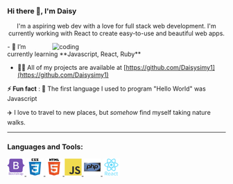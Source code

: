 ### Hi there  👋, I'm Daisy
<p align="center">I'm a aspiring web dev with a love for full stack web development. I'm currently working with React to create easy-to-use and beautiful web apps.</p>
<img align="right" alt="coding" width="400" src="https://c.tenor.com/S59bPkT0pqcAAAAC/programming.gif">
- 🌱 I’m currently learning **Javascript, React, Ruby**

- 👨‍💻 All of my projects are available at [https://github.com/Daisysimy1](https://github.com/Daisysimy1)

 **⚡ Fun fact** : 
🌟  The first language I used to program "Hello World" was Javascript

 ✈️  I love to travel to new places, but *somehow* find myself taking nature walks.
                                                      
---

<h3 align="left">Languages and Tools:</h3>
<p align="left"> <a href="https://getbootstrap.com" target="_blank" rel="noreferrer"> <img src="https://raw.githubusercontent.com/devicons/devicon/master/icons/bootstrap/bootstrap-plain-wordmark.svg" alt="bootstrap" width="40" height="40"/> </a> <a href="https://www.w3schools.com/css/" target="_blank" rel="noreferrer"> <img src="https://raw.githubusercontent.com/devicons/devicon/master/icons/css3/css3-original-wordmark.svg" alt="css3" width="40" height="40"/> </a> <a href="https://www.w3.org/html/" target="_blank" rel="noreferrer"> <img src="https://raw.githubusercontent.com/devicons/devicon/master/icons/html5/html5-original-wordmark.svg" alt="html5" width="40" height="40"/> </a> <a href="https://developer.mozilla.org/en-US/docs/Web/JavaScript" target="_blank" rel="noreferrer"> <img src="https://raw.githubusercontent.com/devicons/devicon/master/icons/javascript/javascript-original.svg" alt="javascript" width="40" height="40"/> </a> <a href="https://www.php.net" target="_blank" rel="noreferrer"> <img src="https://raw.githubusercontent.com/devicons/devicon/master/icons/php/php-original.svg" alt="php" width="40" height="40"/> </a> <a href="https://reactjs.org/" target="_blank" rel="noreferrer"> <img src="https://raw.githubusercontent.com/devicons/devicon/master/icons/react/react-original-wordmark.svg" alt="react" width="40" height="40"/> </a> </p>
